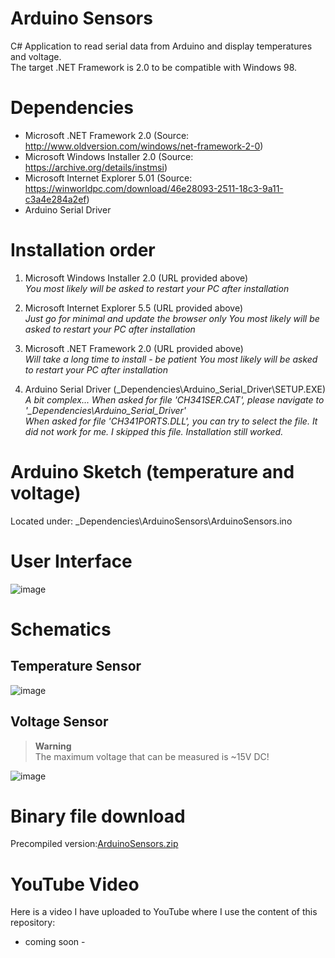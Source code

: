 # Arduino Sensors
C# Application to read serial data from Arduino and display temperatures and voltage.<br>
The target .NET Framework is 2.0 to be compatible with Windows 98.

# Dependencies
- Microsoft .NET Framework 2.0 (Source: http://www.oldversion.com/windows/net-framework-2-0)
- Microsoft Windows Installer 2.0 (Source: https://archive.org/details/instmsi)
- Microsoft Internet Explorer 5.01 (Source: https://winworldpc.com/download/46e28093-2511-18c3-9a11-c3a4e284a2ef)
- Arduino Serial Driver

# Installation order
1) Microsoft Windows Installer 2.0 (URL provided above)<br />
   *You most likely will be asked to restart your PC after installation*
   
2) Microsoft Internet Explorer 5.5 (URL provided above)<br />
   *Just go for minimal and update the browser only*
   *You most likely will be asked to restart your PC after installation*

3) Microsoft .NET Framework 2.0 (URL provided above)<br />
   *Will take a long time to install - be patient*
   *You most likely will be asked to restart your PC after installation*

4) Arduino Serial Driver (\_Dependencies\Arduino_Serial_Driver\SETUP.EXE)<br />
   *A bit complex... When asked for file 'CH341SER.CAT', please navigate to '_Dependencies\Arduino_Serial_Driver'*<br />
   *When asked for file 'CH341PORTS.DLL', you can try to select the file. It did not work for me. I skipped this file. Installation still worked.*
   
# Arduino Sketch (temperature and voltage)
Located under: \_Dependencies\ArduinoSensors\ArduinoSensors.ino

# User Interface
![image](https://user-images.githubusercontent.com/88672050/201484735-b7d8633e-8e13-4291-9762-7a56df95f6ff.png)

# Schematics

## Temperature Sensor
![image](https://user-images.githubusercontent.com/88672050/201708861-968de58a-c888-45d9-a96c-36750139c1c3.png)

## Voltage Sensor

> __Warning__<br />
The maximum voltage that can be measured is ~15V DC!

![image](https://user-images.githubusercontent.com/88672050/201735425-d4f8a2f7-c846-4319-ba0c-8f51cb03cf9a.png)

# Binary file download
Precompiled version:[ArduinoSensors.zip](https://github.com/BitsUndBolts/ArduinoSensors/files/10024922/ArduinoSensors.zip)

# YouTube Video
Here is a video I have uploaded to YouTube where I use the content of this repository:
- coming soon -
